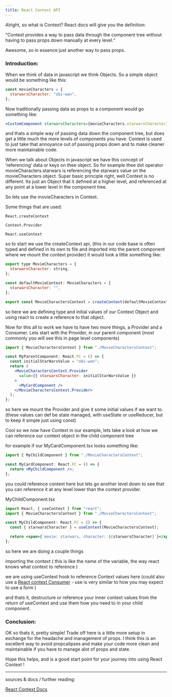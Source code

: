 ```yaml
---
title: React Context API
---
```


Alright, so what is Context? React docs will give you the definition:

"Context provides a way to pass data through the component tree without having to pass props down manually at every level.“

Awesome, so in essence just another way to pass props.

### Introduction:

When we think of data in javascript we think Objects. So a simple object would be something like this:

```jsx
const movieCharacters = {
  starwarsCharacter: "obi-wan",
};
```

Now traditionally passing data as props to a component would go something like:

```jsx
<CustomComponent starwarsCharacters={movieCharacters.starwarsCharacter} />
```

and thats a simple way of passing data down the component tree, but does get a little much the more levels of components you have. Context is used to just take that annoyance out of passing props down and to make cleaner more maintainable code.

When we talk about Objects in javascript we have this concept of ‘referencing’ data or keys on thee object. So for example thee dot operator movieCharacters.starwars is referencing the starwars value on the movieCharacters object. Super basic principle right, well Context is no different. Its just an Object that it defined at a higher level, and referenced at any point at a lower level in the component tree.

So lets use the movieCharacters in Context.

Some things that are used:

`React.createContext`

`Context.Provider`

`React.useContext`

so to start we use the createContext api, (this in our code base is often typed and defined in its own ts file and imported into the parent component where we mount the context provider) it would look a little something like:

```jsx
export type MovieCharacters = {
  starwarsCharacter: string,
};

const defaultMovieContext: MovieCharacters = {
  starwarsCharacter: "",
};

export const MovieCharactersContext = createContext(defaultMovieContext);
```

so here we are defining type and initial values of our Context Object and using react to create a reference to that object.

Now for this all to work we have to have two more things, a Provider and a Consumer. Lets start with the Provider, in our parent component (most commonly you will see this in page level components)

```jsx
import { MovieCharactersContext } from "./MovieCharactersContext";

const MyParentComponent: React.FC = () => {
  const initialStarWarsValue = "obi-wan";
  return (
    <MovieCharactersContext.Provider
      value={{ starwarsCharacter: initialStarWarsValue }}
    >
      <MyCardComponent />
    </MovieCharactersContext.Provider>
  );
};
```

so here we mount the Provider and give it some initial values if we want to. (these values can def be state managed, with useState or useReducer, but to keep it simple just using const)

Cool so we now have Context in our example, lets take a look at how we can reference our context object in the child component tree

for example if our MyCardComponent.tsx looks something like:

```jsx
import { MyChildComponent } from "./MovieCharactersContext";

const MyCardComponent: React.FC = () => {
  return <MyChildComponent />;
};
```

you could reference context here but lets go another level down to see that you can reference it at any level lower than the context provider.

MyChildComponent.tsx

```jsx
import React, { useContext } from "react";
import { MovieCharactersContext } from "./MovieCharactersContext";

const MyChildComponent: React.FC = () => {
  const { starwarsCharacter } = useContext(MovieCharactersContext);

  return <span>{`movie: starwars, character: ${starwarsCharacter}`}</span>;
};
```

so here we are doing a couple things

importing the context ( this is like the name of the variable, the way react knows what context to reference )

we are using useContext hook to reference Context values here (could also use a [React context Consumer](https://reactjs.org/docs/context.html#contextconsumer) - use is very similar to how you may expect to use a form )

and thats it, destructure or reference your inner context values from the return of useContext and use them how you need to in your child component.

### Conclusion:

OK so thats it, pretty simple! Trade off here is a little more setup in exchange for the headache and management of props. I think this is an excellent way to avoid propcalipses and make your code more clean and maintainable if you have to manage alot of props and state.

Hope this helps, and is a good start point for your journey into using React Context !

---

sources & docs / further reading:

[React Context Docs](https://reactjs.org/docs/context.html)
